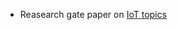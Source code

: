 * Reasearch gate paper on [IoT topics][iot_topics]

[iot_topics]: https://www.researchgate.net/publication/354391271_An_empirical_study_of_IoT_topics_in_IoT_developer_discussions_on_Stack_Overflow
